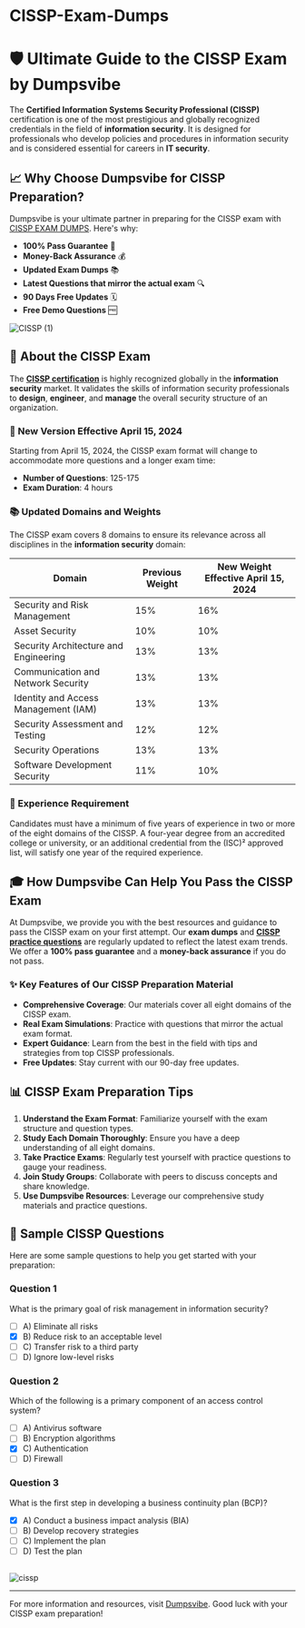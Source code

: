 # CISSP-Exam-Dumps
# 🛡️ Ultimate Guide to the CISSP Exam by Dumpsvibe

The **Certified Information Systems Security Professional (CISSP)** certification is one of the most prestigious and globally recognized credentials in the field of **information security**. It is designed for professionals who develop policies and procedures in information security and is considered essential for careers in **IT security**.

## 📈 Why Choose Dumpsvibe for CISSP Preparation?

Dumpsvibe is your ultimate partner in preparing for the CISSP exam with [CISSP EXAM DUMPS](https://www.dumpsvibe.com/isc2/cissp-dumps.html). Here's why:

- **100% Pass Guarantee** 🎯
- **Money-Back Assurance** 💰
- **Updated Exam Dumps** 📚
- **Latest Questions that mirror the actual exam** 🔍
- **90 Days Free Updates** 🗓️
- **Free Demo Questions** 🆓

![CISSP (1)](https://github.com/user-attachments/assets/60442d64-266b-4b39-9c3b-8a51b856d217)


## 🚀 About the CISSP Exam

The **[CISSP certification](https://www.dumpsvibe.com/isc2/cissp-dumps.html)** is highly recognized globally in the **information security** market. It validates the skills of information security professionals to **design**, **engineer**, and **manage** the overall security structure of an organization.

### 📅 New Version Effective April 15, 2024

Starting from April 15, 2024, the CISSP exam format will change to accommodate more questions and a longer exam time:

- **Number of Questions**: 125-175
- **Exam Duration**: 4 hours

### 📚 Updated Domains and Weights

The CISSP exam covers 8 domains to ensure its relevance across all disciplines in the **information security** domain:

| Domain                                  | Previous Weight | New Weight Effective April 15, 2024 |
|-----------------------------------------|-----------------|-------------------------------------|
| Security and Risk Management            | 15%             | 16%                                 |
| Asset Security                          | 10%             | 10%                                 |
| Security Architecture and Engineering   | 13%             | 13%                                 |
| Communication and Network Security      | 13%             | 13%                                 |
| Identity and Access Management (IAM)    | 13%             | 13%                                 |
| Security Assessment and Testing         | 12%             | 12%                                 |
| Security Operations                     | 13%             | 13%                                 |
| Software Development Security           | 11%             | 10%                                 |

### 🌟 Experience Requirement

Candidates must have a minimum of five years of experience in two or more of the eight domains of the CISSP. A four-year degree from an accredited college or university, or an additional credential from the (ISC)² approved list, will satisfy one year of the required experience.

## 🎓 How Dumpsvibe Can Help You Pass the CISSP Exam

At Dumpsvibe, we provide you with the best resources and guidance to pass the CISSP exam on your first attempt. Our **exam dumps** and **[CISSP practice questions](https://www.dumpsvibe.com/isc2/cissp-dumps.html)** are regularly updated to reflect the latest exam trends. We offer a **100% pass guarantee** and a **money-back assurance** if you do not pass.

### ✨ Key Features of Our CISSP Preparation Material

- **Comprehensive Coverage**: Our materials cover all eight domains of the CISSP exam.
- **Real Exam Simulations**: Practice with questions that mirror the actual exam format.
- **Expert Guidance**: Learn from the best in the field with tips and strategies from top CISSP professionals.
- **Free Updates**: Stay current with our 90-day free updates.

## 📊 CISSP Exam Preparation Tips

1. **Understand the Exam Format**: Familiarize yourself with the exam structure and question types.
2. **Study Each Domain Thoroughly**: Ensure you have a deep understanding of all eight domains.
3. **Take Practice Exams**: Regularly test yourself with practice questions to gauge your readiness.
4. **Join Study Groups**: Collaborate with peers to discuss concepts and share knowledge.
5. **Use Dumpsvibe Resources**: Leverage our comprehensive study materials and practice questions.

## 📝 Sample CISSP Questions

Here are some sample questions to help you get started with your preparation:

### Question 1
What is the primary goal of risk management in information security?

- [ ] A) Eliminate all risks
- [x] B) Reduce risk to an acceptable level
- [ ] C) Transfer risk to a third party
- [ ] D) Ignore low-level risks

### Question 2
Which of the following is a primary component of an access control system?

- [ ] A) Antivirus software
- [ ] B) Encryption algorithms
- [x] C) Authentication
- [ ] D) Firewall

### Question 3
What is the first step in developing a business continuity plan (BCP)?

- [x] A) Conduct a business impact analysis (BIA)
- [ ] B) Develop recovery strategies
- [ ] C) Implement the plan
- [ ] D) Test the plan

## 
![cissp](https://github.com/user-attachments/assets/8da31ceb-3df6-4737-bfa8-9c66c8d5dcfc)



---

For more information and resources, visit [Dumpsvibe](https://www.dumpsvibe.com). Good luck with your CISSP exam preparation!
